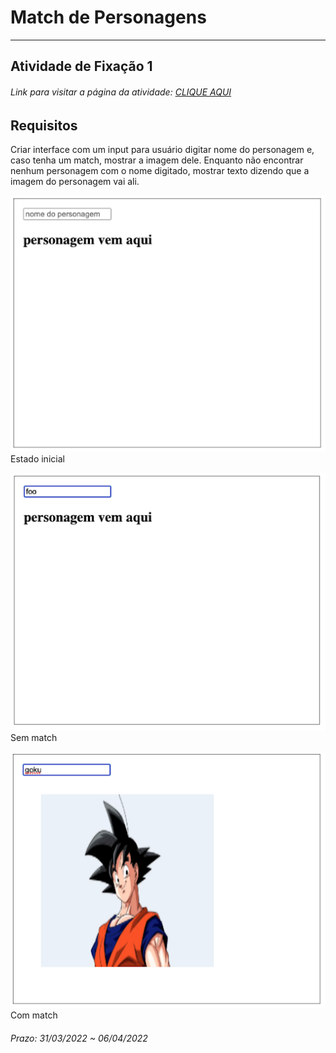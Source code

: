 # Match de Personagens 

---  

## Atividade de Fixação 1  

###### Link para visitar a página da atividade: [CLIQUE AQUI](https://match-de-personagens.herokuapp.com/)

## Requisitos

Criar interface com um input para usuário digitar nome do personagem e, caso tenha um match, mostrar a imagem dele. Enquanto não encontrar nenhum personagem com o nome digitado, mostrar texto dizendo que a imagem do personagem vai ali.  
 
![Estado inicial](./img/image1.png)
Estado inicial

![Sem match](./img/image2.png)
Sem match

![Com match](./img/image3.png)
Com match

###### Prazo: 31/03/2022 ~ 06/04/2022  
